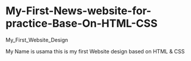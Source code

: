 # My-First-News-website-for-practice-Base-On-HTML-CSS
My_First_Website_Design

My Name is usama this is my first Website design based on HTML & CSS
